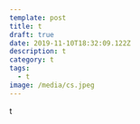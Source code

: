 ```yaml
---
template: post
title: t
draft: true
date: 2019-11-10T18:32:09.122Z
description: t
category: t
tags:
  - t
image: /media/cs.jpeg
---
```

t
